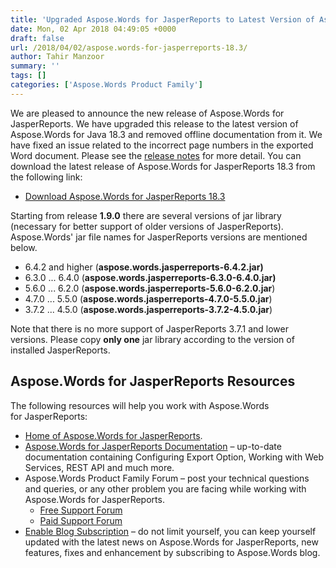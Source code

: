 ```yaml
---
title: 'Upgraded Aspose.Words for JasperReports to Latest Version of Aspose.Words for Java 18.3'
date: Mon, 02 Apr 2018 04:49:05 +0000
draft: false
url: /2018/04/02/aspose.words-for-jasperreports-18.3/
author: Tahir Manzoor
summary: ''
tags: []
categories: ['Aspose.Words Product Family']
---
```


We are pleased to announce the new release of Aspose.Words for JasperReports. We have upgraded this release to the latest version of Aspose.Words for Java 18.3 and removed offline documentation from it. We have fixed an issue related to the incorrect page numbers in the exported Word document. Please see the [release notes][1] for more detail. You can download the latest release of Aspose.Words for JasperReports 18.3 from the following link:

*   [Download Aspose.Words for JasperReports 18.3][2]

Starting from release **1.9.0** there are several versions of jar library (necessary for better support of older versions of JasperReports). Aspose.Words' jar file names for JasperReports versions are mentioned below. 

*   6.4.2 and higher (**aspose.words.jasperreports-6.4.2.jar)**
*   6.3.0 ... 6.4.0 (**aspose.words.jasperreports-6.3.0-6.4.0.jar)**
*   5.6.0 ... 6.2.0 (**aspose.words.jasperreports-5.6.0-6.2.0.jar**)
*   4.7.0 ... 5.5.0 (**aspose.words.jasperreports-4.7.0-5.5.0.jar**)
*   3.7.2 ... 4.5.0 (**aspose.words.jasperreports-3.7.2-4.5.0.jar**)

Note that there is no more support of JasperReports 3.7.1 and lower versions. Please copy **only one** jar library according to the version of installed JasperReports.

## Aspose.Words for JasperReports Resources

The following resources will help you work with Aspose.Words for JasperReports:

*   [Home of Aspose.Words for JasperReports][3].
*   [Aspose.Words for JasperReports Documentation][4] – up-to-date documentation containing Configuring Export Option, Working with Web Services, REST API and much more.
*   Aspose.Words Product Family Forum – post your technical questions and queries, or any other problem you are facing while working with Aspose.Words for JasperReports.
    *   [Free Support Forum][5]
    *   [Paid Support Forum][6]
*   [Enable Blog Subscription][7] – do not limit yourself, you can keep yourself updated with the latest news on Aspose.Words for JasperReports, new features, fixes and enhancement by subscribing to Aspose.Words blog.




[1]: https://docs.aspose.com/display/wordsjasperreports/Aspose.Words+for+JasperReports+18.3+Release+Notes
[2]: https://downloads.aspose.com/words/jasperreports/new-releases/aspose.words-for-jasperreports-18.3/
[3]: https://products.aspose.com/words/jasperreports
[4]: https://docs.aspose.com/display/wordsjasperreports/Home
[5]: https://forum.aspose.com/c/words
[6]: https://helpdesk.aspose.com/
[7]: https://blog.aspose.com/category/aspose-products/aspose-words-product-family/




